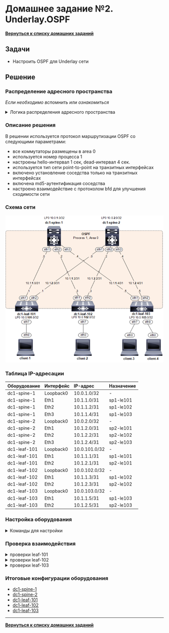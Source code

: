 # Домашнее задание №2. Underlay.OSPF
[**Вернуться к списку домашних заданий**](https://github.com/takmenevag/otus-dc-design/tree/main/labs/)
## Задачи
- Настроить OSPF для Underlay сети

## Решение
### Распределение адресного пространства
_Если необходимо вспомнить или ознакомиться_
<details>
  <summary>Логика распределения адресного пространства </summary>

Блок IP-адресов 10.0.0.0/14 для DC1
- spine-X, leaf-1YY
- блок 10.**0**.0.0/16 - loopback \
  _третий октет - коммутатор, четвертый - номер loopback_
  - loopback**0** spine - 10.1.X.**0**/32
  - loopback**0** leaf - 10.1.1YY.**0**/32
- блок 10.**1**.0.0/16 - транспорт \
 _третий октет - spine, четвертый октет сети по /31_
  - transport spine-**X** - 10.10.**X**.<сеть>/31
- блок 10.**2**.0.0/16 - сервисы
- блок 10.**3**.0.0/16 - резерв
</details>

### Описание решения
В решении используется протокол маршрутизации OSPF со следующими параметрами:
- все коммутаторы размещены в area 0
- используется номер процеcса 1
- настроены hello-интервал 1 сек, dead-интервал 4 сек.
- используется тип сети point-to-point на транзитных интерфейсах 
- включено установление соседства только на транзитных интерфейсах 
- включена md5-аутентификация соседства
- настроено взаимодействие с протоколом bfd для улучшения сходимости сети

### Cхема сети
![Изображение](https://github.com/takmenevag/otus-dc-design/blob/main/labs/lab2/scheme/lab2_scheme.png "Схема стенда")

### Таблица IP-адресации
|Оборудование	|Интерфейс	|IP-адрес	|Назначение|
|:-|:-|:-|:-|
|dc1-spine-1	|Loopback0	|10.0.1.0/32	|-|
|dc1-spine-1	|Eth1	|10.1.1.0/31	|sp1-le101|
|dc1-spine-1	|Eth2	|10.1.1.2/31	|sp1-le102|
|dc1-spine-1	|Eth3	|10.1.1.4/31	|sp1-le103|
|dc1-spine-2	|Loopback0	|10.0.2.0/32 |-|	
|dc1-spine-2	|Eth1	|10.1.2.0/31	|sp2-le101|
|dc1-spine-2	|Eth2	|10.1.2.2/31	|sp2-le102|
|dc1-spine-2	|Eth3	|10.1.2.4/31	|sp2-le103|
|dc1-leaf-101	|Loopback0	|10.0.101.0/32 |-|
|dc1-leaf-101	|Eth1	|10.1.1.1/31	|sp1-le101|
|dc1-leaf-101	|Eth2	|10.1.2.1/31	|sp2-le101|
|dc1-leaf-102	|Loopback0	|10.0.102.0/32 |-|	
|dc1-leaf-102	|Eth1	|10.1.1.3/31	|sp1-le102|
|dc1-leaf-102	|Eth2	|10.1.2.3/31	|sp2-le102|	
|dc1-leaf-103	|Loopback0	|10.0.103.0/32 |-|	
|dc1-leaf-103	|Eth1	|10.1.1.5/31	|sp1-le103|
|dc1-leaf-103	|Eth2	|10.1.2.5/31	|sp2-le103|

### Настройка оборудования
<details>
  <summary>Команды для настройки </summary>

- spine-1
```
ip routing
```
- spine-2
```
hostname dc1-spine-2
```
- leaf-101
```
hostname dc1-leaf-101
```
- leaf-102
```
hostname dc1-leaf-102
```
- leaf-103
```
hostname dc1-leaf-103
```
</details>

### Проверка взаимодействия
<details>
  <summary>проверки leaf-101</summary>

```
dc1-leaf-101#ping 10.1.1.0
PING 10.1.1.0 (10.1.1.0) 72(100) bytes of data.
80 bytes from 10.1.1.0: icmp_seq=1 ttl=64 time=89.4 ms
80 bytes from 10.1.1.0: icmp_seq=2 ttl=64 time=79.9 ms
80 bytes from 10.1.1.0: icmp_seq=3 ttl=64 time=74.9 ms
80 bytes from 10.1.1.0: icmp_seq=4 ttl=64 time=70.6 ms
80 bytes from 10.1.1.0: icmp_seq=5 ttl=64 time=64.3 ms

--- 10.1.1.0 ping statistics ---
5 packets transmitted, 5 received, 0% packet loss, time 45ms
rtt min/avg/max/mdev = 64.334/75.865/89.421/8.509 ms, pipe 5, ipg/ewma 11.449/82.056 ms
dc1-leaf-101#ping 10.1.2.0
PING 10.1.2.0 (10.1.2.0) 72(100) bytes of data.
80 bytes from 10.1.2.0: icmp_seq=1 ttl=64 time=66.8 ms
80 bytes from 10.1.2.0: icmp_seq=2 ttl=64 time=61.2 ms
80 bytes from 10.1.2.0: icmp_seq=3 ttl=64 time=58.2 ms
80 bytes from 10.1.2.0: icmp_seq=4 ttl=64 time=52.0 ms
80 bytes from 10.1.2.0: icmp_seq=5 ttl=64 time=45.7 ms

--- 10.1.2.0 ping statistics ---
5 packets transmitted, 5 received, 0% packet loss, time 42ms
rtt min/avg/max/mdev = 45.702/56.812/66.808/7.322 ms, pipe 5, ipg/ewma 10.554/61.271 ms
dc1-leaf-101#
```
```
dc1-leaf-101#show ip route

VRF: default
Codes: C - connected, S - static, K - kernel, 
       O - OSPF, IA - OSPF inter area, E1 - OSPF external type 1,
       E2 - OSPF external type 2, N1 - OSPF NSSA external type 1,
       N2 - OSPF NSSA external type2, B - Other BGP Routes,
       B I - iBGP, B E - eBGP, R - RIP, I L1 - IS-IS level 1,
       I L2 - IS-IS level 2, O3 - OSPFv3, A B - BGP Aggregate,
       A O - OSPF Summary, NG - Nexthop Group Static Route,
       V - VXLAN Control Service, M - Martian,
       DH - DHCP client installed default route,
       DP - Dynamic Policy Route, L - VRF Leaked,
       G  - gRIBI, RC - Route Cache Route

Gateway of last resort is not set

 C        10.0.101.0/32 is directly connected, Loopback0
 C        10.1.1.0/31 is directly connected, Ethernet1
 C        10.1.2.0/31 is directly connected, Ethernet2
```
```
dc1-leaf-101#show lldp neighbors 
Last table change time   : 0:03:35 ago
Number of table inserts  : 2
Number of table deletes  : 0
Number of table drops    : 0
Number of table age-outs : 0

Port          Neighbor Device ID       Neighbor Port ID    TTL
---------- ------------------------ ---------------------- ---
Et1           dc1-spine-1              Ethernet1           120
Et2           dc1-spine-2              Ethernet1           120
```
</details>

<details>
  <summary>проверки leaf-102</summary>
 
```
dc1-leaf-102#ping 10.1.1.2
PING 10.1.1.2 (10.1.1.2) 72(100) bytes of data.
80 bytes from 10.1.1.2: icmp_seq=1 ttl=64 time=65.8 ms
80 bytes from 10.1.1.2: icmp_seq=2 ttl=64 time=60.9 ms
80 bytes from 10.1.1.2: icmp_seq=3 ttl=64 time=55.2 ms
80 bytes from 10.1.1.2: icmp_seq=4 ttl=64 time=50.1 ms
80 bytes from 10.1.1.2: icmp_seq=5 ttl=64 time=44.7 ms

--- 10.1.1.2 ping statistics ---
5 packets transmitted, 5 received, 0% packet loss, time 44ms
rtt min/avg/max/mdev = 44.737/55.376/65.834/7.497 ms, pipe 5, ipg/ewma 11.118/60.055 ms
dc1-leaf-102#
dc1-leaf-102#ping 10.1.2.2
PING 10.1.2.2 (10.1.2.2) 72(100) bytes of data.
80 bytes from 10.1.2.2: icmp_seq=1 ttl=64 time=42.9 ms
80 bytes from 10.1.2.2: icmp_seq=2 ttl=64 time=22.3 ms
80 bytes from 10.1.2.2: icmp_seq=3 ttl=64 time=18.1 ms
80 bytes from 10.1.2.2: icmp_seq=4 ttl=64 time=6.75 ms
80 bytes from 10.1.2.2: icmp_seq=5 ttl=64 time=8.08 ms

--- 10.1.2.2 ping statistics ---
5 packets transmitted, 5 received, 0% packet loss, time 109ms
rtt min/avg/max/mdev = 6.753/19.652/42.928/13.049 ms, pipe 3, ipg/ewma 27.284/30.521 ms
dc1-leaf-102#
```
```
dc1-leaf-102#show ip route

VRF: default
Codes: C - connected, S - static, K - kernel, 
       O - OSPF, IA - OSPF inter area, E1 - OSPF external type 1,
       E2 - OSPF external type 2, N1 - OSPF NSSA external type 1,
       N2 - OSPF NSSA external type2, B - Other BGP Routes,
       B I - iBGP, B E - eBGP, R - RIP, I L1 - IS-IS level 1,
       I L2 - IS-IS level 2, O3 - OSPFv3, A B - BGP Aggregate,
       A O - OSPF Summary, NG - Nexthop Group Static Route,
       V - VXLAN Control Service, M - Martian,
       DH - DHCP client installed default route,
       DP - Dynamic Policy Route, L - VRF Leaked,
       G  - gRIBI, RC - Route Cache Route

Gateway of last resort is not set

 C        10.0.102.0/32 is directly connected, Loopback0
 C        10.1.1.2/31 is directly connected, Ethernet1
 C        10.1.2.2/31 is directly connected, Ethernet2
```
```
dc1-leaf-102#show lldp neighbors
Last table change time   : 0:04:33 ago
Number of table inserts  : 2
Number of table deletes  : 0
Number of table drops    : 0
Number of table age-outs : 0

Port          Neighbor Device ID       Neighbor Port ID    TTL
---------- ------------------------ ---------------------- ---
Et1           dc1-spine-1              Ethernet2           120
Et2           dc1-spine-2              Ethernet2           120
```
</details>

<details>
  <summary>проверки leaf-103</summary>
  
```
dc1-leaf-103#ping 10.1.1.4
PING 10.1.1.4 (10.1.1.4) 72(100) bytes of data.
80 bytes from 10.1.1.4: icmp_seq=1 ttl=64 time=90.1 ms
80 bytes from 10.1.1.4: icmp_seq=2 ttl=64 time=84.7 ms
80 bytes from 10.1.1.4: icmp_seq=3 ttl=64 time=71.9 ms
80 bytes from 10.1.1.4: icmp_seq=4 ttl=64 time=63.2 ms
80 bytes from 10.1.1.4: icmp_seq=5 ttl=64 time=58.0 ms

--- 10.1.1.4 ping statistics ---
5 packets transmitted, 5 received, 0% packet loss, time 55ms
rtt min/avg/max/mdev = 58.080/73.621/90.111/12.227 ms, pipe 5, ipg/ewma 13.867/80.979 ms
dc1-leaf-103#
dc1-leaf-103#ping 10.1.2.4
PING 10.1.2.4 (10.1.2.4) 72(100) bytes of data.
80 bytes from 10.1.2.4: icmp_seq=1 ttl=64 time=53.7 ms
80 bytes from 10.1.2.4: icmp_seq=2 ttl=64 time=39.4 ms
80 bytes from 10.1.2.4: icmp_seq=3 ttl=64 time=30.6 ms
80 bytes from 10.1.2.4: icmp_seq=4 ttl=64 time=21.9 ms
80 bytes from 10.1.2.4: icmp_seq=5 ttl=64 time=9.87 ms

--- 10.1.2.4 ping statistics ---
5 packets transmitted, 5 received, 0% packet loss, time 90ms
rtt min/avg/max/mdev = 9.879/31.128/53.714/14.925 ms, pipe 4, ipg/ewma 22.746/41.359 ms
```
```
dc1-leaf-103#show ip route

VRF: default
Codes: C - connected, S - static, K - kernel, 
       O - OSPF, IA - OSPF inter area, E1 - OSPF external type 1,
       E2 - OSPF external type 2, N1 - OSPF NSSA external type 1,
       N2 - OSPF NSSA external type2, B - Other BGP Routes,
       B I - iBGP, B E - eBGP, R - RIP, I L1 - IS-IS level 1,
       I L2 - IS-IS level 2, O3 - OSPFv3, A B - BGP Aggregate,
       A O - OSPF Summary, NG - Nexthop Group Static Route,
       V - VXLAN Control Service, M - Martian,
       DH - DHCP client installed default route,
       DP - Dynamic Policy Route, L - VRF Leaked,
       G  - gRIBI, RC - Route Cache Route

Gateway of last resort is not set

 C        10.0.103.0/32 is directly connected, Loopback0
 C        10.1.1.4/31 is directly connected, Ethernet1
 C        10.1.2.4/31 is directly connected, Ethernet2
```
```
dc1-leaf-103#show lldp neighbors 
Last table change time   : 0:05:46 ago
Number of table inserts  : 2
Number of table deletes  : 0
Number of table drops    : 0
Number of table age-outs : 0

Port          Neighbor Device ID       Neighbor Port ID    TTL
---------- ------------------------ ---------------------- ---
Et1           dc1-spine-1              Ethernet3           120
Et2           dc1-spine-2              Ethernet3           120
```
</details>

### Итоговые конфигурации оборудования
- [dc1-spine-1](https://github.com/takmenevag/otus-dc-design/blob/main/labs/lab1/config/dc1-spine-1.txt)
- [dc1-spine-2](https://github.com/takmenevag/otus-dc-design/blob/main/labs/lab1/config/dc1-spine-2.txt)
- [dc1-leaf-101](https://github.com/takmenevag/otus-dc-design/blob/main/labs/lab1/config/dc1-leaf-101.txt)
- [dc1-leaf-102](https://github.com/takmenevag/otus-dc-design/blob/main/labs/lab1/config/dc1-leaf-102.txt)
- [dc1-leaf-103](https://github.com/takmenevag/otus-dc-design/blob/main/labs/lab1/config/dc1-leaf-103.txt)
---
[**Вернуться к списку домашних заданий**](https://github.com/takmenevag/otus-dc-design/tree/main/labs/)
